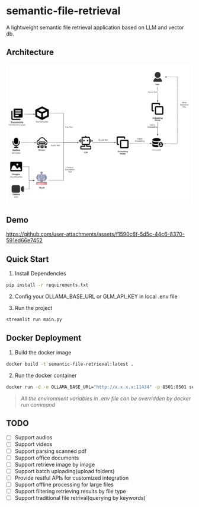 # semantic-file-retrieval
A lightweight semantic file retrieval application based on LLM and vector db.

## Architecture
![architecture_image](assets/architecture.png)

## Demo
https://github.com/user-attachments/assets/f1590c6f-5d5c-44c6-8370-591ed66e7452

## Quick Start
1. Install Dependencies
```bash
pip install -r requirements.txt
```

2. Config your OLLAMA_BASE_URL or GLM_API_KEY in local .env file


3. Run the project
```bash
streamlit run main.py
```
## Docker Deployment
1. Build the docker image
```bash
docker build -t semantic-file-retrieval:latest .
```

2. Run the docker container
```bash
docker run -d -e OLLAMA_BASE_URL="http://x.x.x.x:11434" -p 8501:8501 semantic-file-retrieval:latest
```
> _All the environment variables in .env file can be overridden by docker run command_

## TODO
- [ ] Support audios
- [ ] Support videos
- [ ] Support parsing scanned pdf 
- [ ] Support office documents
- [ ] Support retrieve image by image
- [ ] Support batch uploading(upload folders) 
- [ ] Provide restful APIs for customized integration
- [ ] Support offline processing for large files
- [ ] Support filtering retrieving results by file type
- [ ] Support traditional file retrival(querying by keywords)
